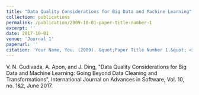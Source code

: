 ```yaml
---
title: "Data Quality Considerations for Big Data and Machine Learning"
collection: publications
permalink: /publication/2009-10-01-paper-title-number-1
excerpt: ''
date: 2017-10-01
venue: 'Journal 1'
paperurl: ''
citation: 'Your Name, You. (2009). &quot;Paper Title Number 1.&quot; <i>Journal 1</i>. 1(1).'
---
```

V. N. Gudivada, A. Apon, and J. Ding, "Data Quality Considerations for Big Data and Machine Learning: Going Beyond Data Cleaning and Transformations", International Journal on Advances in Software, Vol. 10, no. 1&2, June 2017.
